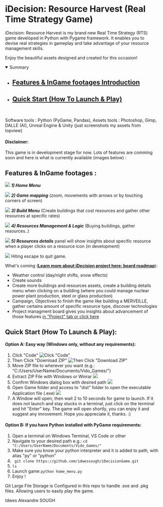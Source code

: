 # iDecision: Resource Harvest (Real Time Strategy Game)
iDecision: Resource Harvest is my brand new Real Time Strategy (RTS) game developed in Python with Pygame framework. It enables you to devise real strategies in gameplay and take advantage of your resource management skills.
 
 Enjoy the beautiful assets designed and created for this occasion!

<details open>
<summary>Summary</summary>

* ## [Features & InGame footages Introduction](#features)
* ## [Quick Start (How To Launch & Play) ](#quickstart)

</details>
<br>


Software tools : Python (PyGame, Pandas),
Assets tools : Photoshop, Gimp, DALLE (AI), Unreal Engine & Unity (just screenshots my assets from topview)

#### Disclaimer: 
This game is in development stage for now. Lots of features are comming soon and here is what is currently available (images below) : 

## Features & InGame footages : <a id="features"></a>

![](ingame_footages/home_menu.png)
    *****1) Home Menu*****
  <br>  
  
![](ingame_footages/game_sample.png)
    *****2) Game mapping***** (zoom, movements with arrows or by touching corners of screen)
  <br>  
  
![](ingame_footages/build_menu.png)
    *****3) Build Menu***** (Create buildings that cost resources and gather other resources at specific rates) 
  <br>  
  

![](ingame_footages/resources_logic.png)
    *****4) Resources Management & Logic***** (Buying buildings, gather resources..)
  <br>

![](ingame_footages/screenshot_resources_pannel_detail_U235.png)
    *****5) Resources details***** panel will show insights about specific resource when a player clicks on a resource icon (in development)
    <br>

![](ingame_footages/screenshot_player_quitting_request.png/)
Hiting escape to quit game.

What's coming ([**Learn more about iDecision project here: board roadmap**](https://github.com/users/idwessough/projects/2)): 
- Weather control (day/night shifts, snow effects)
- Create sounds
- Create more buildings and resources assets, create a building details menu when clicking on a building (where you could manage nuclear power plant production, steel or glass production)
- Campaign, Objectives to finish the game like building a MERVEILLE, gather certains amount of specific resource type, discover technologies
- Project managment board gives you insights about advancement of those features [in "Project" tab or click here](https://github.com/users/idwessough/projects/2)

## Quick Start (How To Launch & Play): <a id="quickstart"></a>
#### Option A: Easy way (Windows only, without any requirements):
1) Click "Code" ![Click "Code"](ingame_footages/1_instructions.png) 
2) Then Click "Download ZIP" ![Then Click "Download ZIP"](ingame_footages/2_instructions.png)
3) Move ZIP file to wherever you want (e.g.: "C:/Users/UserName/Documents/Vido_Games/")
4) Extract ZIP File with Windows or Winrar ![](instructions/instructions_unzip.png)
5) Confirm Windows dialog box with desired path ![](instructions/instructions_confirmation.png)
6) Open Game folder and access to "dist" folder to open the executable Application file (.exe) ![](instructions/open_executable.png)
7) A Window will open, then wait 2 to 10 seconds for game to launch. If it does not launch and stay stucks in a terminal, just click on the terminal and hit "Enter" key. The game will open shortly, you can enjoy it and suggest any imrovement. Hope you appreciate it, thanks. :)

#### Option B: If you have Python installed with PyGame requirements:

1) Open a terminal on Windows Terminal, VS Code or other
2) Navigate to your desired path e.g.:
        ````cd "C:/Users/UserName/Documents/Vido_Games/"```` 
3) Make sure you know your python interpreter and it is added to path, with alias "py" or "python" 
4) ```` git clone https://github.com/idwessough/iDecisionGame.git````
5) ````ls```` 
6) Launch game ```` python home_menu.py ````
7) Enjoy ! 

Git Large File Storage is Configured in this repo to handle .exe and .pkg files. Allowing users to easily play the game.


Idwes Alexandre SOUGH
